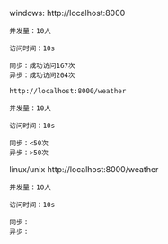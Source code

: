 windows:
    http://localhost:8000
    
    并发量：10人
    
    访问时间：10s
    
    同步：成功访问167次
    异步：成功访问204次
    
    http://localhost:8000/weather
     
    并发量：10人
    
    访问时间：10s
    
    同步：<50次
    异步：>50次
linux/unix
    http://localhost:8000/weather
    
    并发量：10人
    
    访问时间：10s
    
    同步：
    异步：